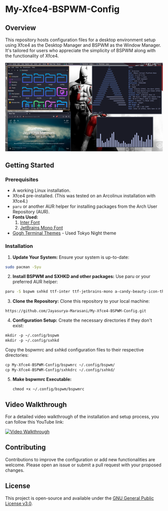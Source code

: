 # My-Xfce4-BSPWM-Config

## Overview
This repository hosts configuration files for a desktop environment setup using Xfce4 as the Desktop Manager and BSPWM as the Window Manager. It's tailored for users who appreciate the simplicity of BSPWM along with the functionality of Xfce4.


![Configuration Preview](https://github.com/Jayasurya-Marasani/My-Xfce4-BSPWM-Config/blob/main/my%20first%20rice.png)


## Getting Started

### Prerequisites
- A working Linux installation.
- Xfce4 pre-installed. (This was tested on an Arcolinux installation with Xfce4.)
- `paru` or another AUR helper for installing packages from the Arch User Repository (AUR).
-  **Fonts Used:**
      1. [Inter Font](https://fonts.google.com/specimen/Inter)
      2. [JetBrains Mono Font](https://fonts.google.com/specimen/JetBrains+Mono?query=JetBrain)
- [Gogh Terminal Themes](https://gogh-co.github.io/Gogh/)
      - Used Tokyo Night theme


### Installation

1. **Update Your System:**
Ensure your system is up-to-date:
```bash
sudo pacman -Syu
```
2. **Install BSPWM and SXHKD and other packages:**
Use paru or your preferred AUR helper:
```bash
paru -S bspwm sxhkd ttf-inter ttf-jetbrains-mono a-candy-beauty-icon-theme-git xcursor-breeze
``` 
3. **Clone the Repository:**
Clone this repository to your local machine:
```
https://github.com/Jayasurya-Marasani/My-Xfce4-BSPWM-Config.git
```
4. **Configuration Setup:**
Create the necessary directories if they don't exist:
```
mkdir -p ~/.config/bspwm
mkdir -p ~/.config/sxhkd
```
Copy the bspwmrc and sxhkd configuration files to their respective directories:
```
cp My-Xfce4-BSPWM-Config/bspwmrc ~/.config/bspwm/
cp My-Xfce4-BSPWM-Config/sxhkdrc ~/.config/sxhkd/
```

5. **Make bspwmrc Executable:**
   ```
   chmod +x ~/.config/bspwm/bspwmrc
   ```

## Video Walkthrough

For a detailed video walkthrough of the installation and setup process, you can follow this YouTube link:

[![Video Walkthrough](https://img.youtube.com/vi/HxLW_dEx574/0.jpg)](https://www.youtube.com/watch?v=HxLW_dEx574)


## Contributing
Contributions to improve the configuration or add new functionalities are welcome. Please open an issue or submit a pull request with your proposed changes.

## License

This project is open-source and available under the [GNU General Public License v3.0](https://www.gnu.org/licenses/gpl-3.0.en.html).
